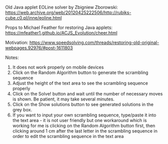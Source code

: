 Old Java applet EOLine solver by Zbigniew Zborowski: https://web.archive.org/web/20120425222506/http://rubiks-cube.c0.pl/inne/eoline.html

Props to Michael Feather for restoring Java applets: https://mfeather1.github.io/ACJS_Evolution/cheer.html

Motivation: https://www.speedsolving.com/threads/restoring-old-original-webpages.92976/#post-1611803

Notes:

1) It does not work properly on mobile devices
2) Click on the Random Algorithm button to generate the scrambling sequence
3) Adjust the height of the text area to see the scrambling sequence properly
4) Click on the Solve! button and wait until the number of necessary moves is shown.
   Be patient, it may take several minutes.
5) Click on the Show solutions button to see generated solutions in the grey box.
6) If you want to input your own scrambling sequence, type/paste it into the text area - it 
   is not user friendly but one workaround which is working for me is clicking on the 
   Random Algorithm button first, then clicking around 1 cm after the last letter in the 
   scrambling sequence in order to edit the scrambling sequence in the text area 